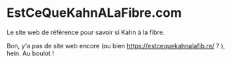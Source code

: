 # EstCeQueKahnALaFibre.com

Le site web de référence pour savoir si Kahn à la fibre.

Bon, y'a pas de site web encore (ou bien https://estcequekahnalafib.re/ ? ), hein. Au boulot !
